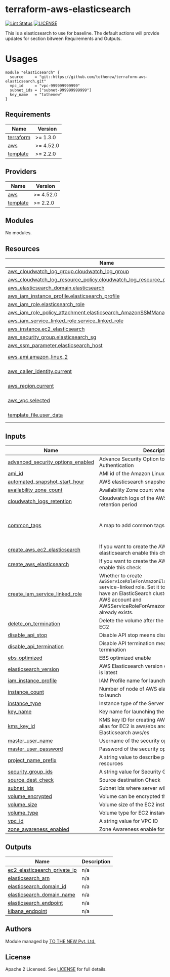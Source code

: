 # terraform-aws-elasticsearch

[![Lint Status](https://github.com/tothenew/terraform-aws-elasticsearch/workflows/Lint/badge.svg)](https://github.com/tothenew/terraform-aws-elasticsearch/actions)
[![LICENSE](https://img.shields.io/github/license/tothenew/terraform-aws-elasticsearch)](https://github.com/tothenew/terraform-aws-elasticsearch/blob/master/LICENSE)

This is a elasticsearch to use for baseline. The default actions will provide updates for section bitween Requirements and Outputs.

# Usages

```
module "elasticsearch" {
  source     = "git::https://github.com/tothenew/terraform-aws-elasticsearch.git"
  vpc_id     = "vpc-999999999999"
  subnet_ids = ["subnet-999999999999"]
  key_name   = "tothenew"
}
```

<!-- BEGIN_TF_DOCS -->
## Requirements

| Name | Version |
|------|---------|
| <a name="requirement_terraform"></a> [terraform](#requirement\_terraform) | >= 1.3.0 |
| <a name="requirement_aws"></a> [aws](#requirement\_aws) | >= 4.52.0 |
| <a name="requirement_template"></a> [template](#requirement\_template) | >= 2.2.0 |

## Providers

| Name | Version |
|------|---------|
| <a name="provider_aws"></a> [aws](#provider\_aws) | >= 4.52.0 |
| <a name="provider_template"></a> [template](#provider\_template) | >= 2.2.0 |

## Modules

No modules.

## Resources

| Name | Type |
|------|------|
| [aws_cloudwatch_log_group.cloudwatch_log_group](https://registry.terraform.io/providers/hashicorp/aws/latest/docs/resources/cloudwatch_log_group) | resource |
| [aws_cloudwatch_log_resource_policy.cloudwatch_log_resource_policy](https://registry.terraform.io/providers/hashicorp/aws/latest/docs/resources/cloudwatch_log_resource_policy) | resource |
| [aws_elasticsearch_domain.elasticsearch](https://registry.terraform.io/providers/hashicorp/aws/latest/docs/resources/elasticsearch_domain) | resource |
| [aws_iam_instance_profile.elasticsearch_profile](https://registry.terraform.io/providers/hashicorp/aws/latest/docs/resources/iam_instance_profile) | resource |
| [aws_iam_role.elasticsearch_role](https://registry.terraform.io/providers/hashicorp/aws/latest/docs/resources/iam_role) | resource |
| [aws_iam_role_policy_attachment.elasticsearch_AmazonSSMManagedInstanceCore](https://registry.terraform.io/providers/hashicorp/aws/latest/docs/resources/iam_role_policy_attachment) | resource |
| [aws_iam_service_linked_role.service_linked_role](https://registry.terraform.io/providers/hashicorp/aws/latest/docs/resources/iam_service_linked_role) | resource |
| [aws_instance.ec2_elasticsearch](https://registry.terraform.io/providers/hashicorp/aws/latest/docs/resources/instance) | resource |
| [aws_security_group.elasticsearch_sg](https://registry.terraform.io/providers/hashicorp/aws/latest/docs/resources/security_group) | resource |
| [aws_ssm_parameter.elasticsearch_host](https://registry.terraform.io/providers/hashicorp/aws/latest/docs/resources/ssm_parameter) | resource |
| [aws_ami.amazon_linux_2](https://registry.terraform.io/providers/hashicorp/aws/latest/docs/data-sources/ami) | data source |
| [aws_caller_identity.current](https://registry.terraform.io/providers/hashicorp/aws/latest/docs/data-sources/caller_identity) | data source |
| [aws_region.current](https://registry.terraform.io/providers/hashicorp/aws/latest/docs/data-sources/region) | data source |
| [aws_vpc.selected](https://registry.terraform.io/providers/hashicorp/aws/latest/docs/data-sources/vpc) | data source |
| [template_file.user_data](https://registry.terraform.io/providers/hashicorp/template/latest/docs/data-sources/file) | data source |

## Inputs

| Name | Description | Type | Default | Required |
|------|-------------|------|---------|:--------:|
| <a name="input_advanced_security_options_enabled"></a> [advanced\_security\_options\_enabled](#input\_advanced\_security\_options\_enabled) | Advance Security Option to Enable for Authentication | `bool` | `false` | no |
| <a name="input_ami_id"></a> [ami\_id](#input\_ami\_id) | AMI id of the Amazon Linux 2 | `string` | `""` | no |
| <a name="input_automated_snapshot_start_hour"></a> [automated\_snapshot\_start\_hour](#input\_automated\_snapshot\_start\_hour) | AWS elasticsearch snapshot start hour time | `number` | `22` | no |
| <a name="input_availability_zone_count"></a> [availability\_zone\_count](#input\_availability\_zone\_count) | Availability Zone count when zone is enabled | `number` | `2` | no |
| <a name="input_cloudwatch_logs_retention"></a> [cloudwatch\_logs\_retention](#input\_cloudwatch\_logs\_retention) | Cloudwatch logs of the AWS Elasticsearch retention period | `number` | `7` | no |
| <a name="input_common_tags"></a> [common\_tags](#input\_common\_tags) | A map to add common tags to all the resources | `map(string)` | <pre>{<br>  "Environment": "dev",<br>  "Project": "ToTheNew"<br>}</pre> | no |
| <a name="input_create_aws_ec2_elasticsearch"></a> [create\_aws\_ec2\_elasticsearch](#input\_create\_aws\_ec2\_elasticsearch) | If you want to create the AWS EC2 instance elasticsearch enable this check | `bool` | `true` | no |
| <a name="input_create_aws_elasticsearch"></a> [create\_aws\_elasticsearch](#input\_create\_aws\_elasticsearch) | If you want to create the AWS elasticsearch enable this check | `bool` | `false` | no |
| <a name="input_create_iam_service_linked_role"></a> [create\_iam\_service\_linked\_role](#input\_create\_iam\_service\_linked\_role) | Whether to create `AWSServiceRoleForAmazonElasticsearchService` service-linked role. Set it to `false` if you already have an ElasticSearch cluster created in the AWS account and AWSServiceRoleForAmazonElasticsearchService already exists. | `bool` | `false` | no |
| <a name="input_delete_on_termination"></a> [delete\_on\_termination](#input\_delete\_on\_termination) | Delete the volume after the termination of the EC2 | `bool` | `true` | no |
| <a name="input_disable_api_stop"></a> [disable\_api\_stop](#input\_disable\_api\_stop) | Disable API stop means disable instance stop | `bool` | `true` | no |
| <a name="input_disable_api_termination"></a> [disable\_api\_termination](#input\_disable\_api\_termination) | Disable API termination means disable instance termination | `bool` | `true` | no |
| <a name="input_ebs_optimized"></a> [ebs\_optimized](#input\_ebs\_optimized) | EBS optimized enable | `bool` | `true` | no |
| <a name="input_elasticsearch_version"></a> [elasticsearch\_version](#input\_elasticsearch\_version) | AWS Elasticsearch version default is 7.10 which is latest | `string` | `"7.10"` | no |
| <a name="input_iam_instance_profile"></a> [iam\_instance\_profile](#input\_iam\_instance\_profile) | IAM Profile name for launching the EC2 instance | `string` | `""` | no |
| <a name="input_instance_count"></a> [instance\_count](#input\_instance\_count) | Number of node of AWS elasticsearch you want to launch | `number` | `1` | no |
| <a name="input_instance_type"></a> [instance\_type](#input\_instance\_type) | Instance type of the Server | `string` | `"t3.large"` | no |
| <a name="input_key_name"></a> [key\_name](#input\_key\_name) | Key name for launching the EC2 instance | `string` | `""` | no |
| <a name="input_kms_key_id"></a> [kms\_key\_id](#input\_kms\_key\_id) | KMS key ID for creating AWS resources default alias for EC2 is aws/ebs and for AWS Elasticsearch aws/es | `string` | `"alias/aws/ebs"` | no |
| <a name="input_master_user_name"></a> [master\_user\_name](#input\_master\_user\_name) | Username of the security option enabled | `string` | `""` | no |
| <a name="input_master_user_password"></a> [master\_user\_password](#input\_master\_user\_password) | Password of the security option enabled | `string` | `""` | no |
| <a name="input_project_name_prefix"></a> [project\_name\_prefix](#input\_project\_name\_prefix) | A string value to describe prefix of all the resources | `string` | `"dev-tothenew"` | no |
| <a name="input_security_group_ids"></a> [security\_group\_ids](#input\_security\_group\_ids) | A string value for Security Group ID | `list(string)` | `[]` | no |
| <a name="input_source_dest_check"></a> [source\_dest\_check](#input\_source\_dest\_check) | Source destination Check | `bool` | `true` | no |
| <a name="input_subnet_ids"></a> [subnet\_ids](#input\_subnet\_ids) | Subnet Ids where server will be launched | `list(string)` | n/a | yes |
| <a name="input_volume_encrypted"></a> [volume\_encrypted](#input\_volume\_encrypted) | Volume can be encrypted through this check | `bool` | `true` | no |
| <a name="input_volume_size"></a> [volume\_size](#input\_volume\_size) | Volume size of the EC2 instance | `number` | `100` | no |
| <a name="input_volume_type"></a> [volume\_type](#input\_volume\_type) | Volume type for EC2 instance default latest type | `string` | `"gp3"` | no |
| <a name="input_vpc_id"></a> [vpc\_id](#input\_vpc\_id) | A string value for VPC ID | `string` | n/a | yes |
| <a name="input_zone_awareness_enabled"></a> [zone\_awareness\_enabled](#input\_zone\_awareness\_enabled) | Zone Awareness enable for multi AZ | `bool` | `false` | no |

## Outputs

| Name | Description |
|------|-------------|
| <a name="output_ec2_elasticsearch_private_ip"></a> [ec2\_elasticsearch\_private\_ip](#output\_ec2\_elasticsearch\_private\_ip) | n/a |
| <a name="output_elasticsearch_arn"></a> [elasticsearch\_arn](#output\_elasticsearch\_arn) | n/a |
| <a name="output_elasticsearch_domain_id"></a> [elasticsearch\_domain\_id](#output\_elasticsearch\_domain\_id) | n/a |
| <a name="output_elasticsearch_domain_name"></a> [elasticsearch\_domain\_name](#output\_elasticsearch\_domain\_name) | n/a |
| <a name="output_elasticsearch_endpoint"></a> [elasticsearch\_endpoint](#output\_elasticsearch\_endpoint) | n/a |
| <a name="output_kibana_endpoint"></a> [kibana\_endpoint](#output\_kibana\_endpoint) | n/a |
<!-- END_TF_DOCS -->

## Authors

Module managed by [TO THE NEW Pvt. Ltd.](https://github.com/tothenew)

## License

Apache 2 Licensed. See [LICENSE](https://github.com/tothenew/terraform-aws-elasticsearch/blob/main/LICENSE) for full details.
